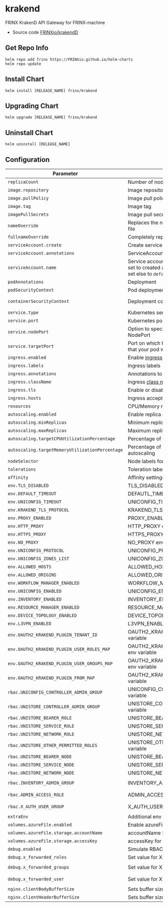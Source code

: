 # krakend

FRINX KrakenD API Gateway for FRINX-machine
* Source code [FRINXio/krakendD](https://github.com/FRINXio/krakend-ce)

## Get Repo Info

```console
helm repo add frinx https://FRINXio.github.io/helm-charts
helm repo update
```

## Install Chart

```console
helm install [RELEASE_NAME] frinx/krakend
```

## Upgrading Chart

```console
helm upgrade [RELEASE_NAME] frinx/krakend
```

## Uninstall Chart

```console
helm uninstall [RELEASE_NAME]
```

## Configuration

| Parameter | Description | Default |
|-----------|-------------|---------|
| `replicaCount` | Number of nodes | `1` |
| `image.repository` | Image repository | `frinx/krakend` |
| `image.pullPolicy` | Image pull policy | `IfNotPresent` |
| `image.tag` | Image tag | `1.0.2` |
| `imagePullSecrets` | Image pull secrets | `{}` |
| `nameOverride` | Replaces the name of the chart in the Chart.yaml file | `""` |
| `fullnameOverride` |  Completely replaces the generated name | `""` |
| `serviceAccount.create` | Create service account | `true` |
| `serviceAccount.annotations` | ServiceAccount annotations | `{}` |
| `serviceAccount.name` | Service account name to use, when empty will be set to created account if `serviceAccount.create` is set else to `default` | `""` |
| `podAnnotations` | Deployment | `{}` |
| `podSecurityContext` | Pod deployment securityContext | `{}` |
| `containerSecurityContext` | Deployment container securityContext | [See values.yaml](https://github.com/FRINXio/helm-charts/blob/main/charts/krakend/values.yaml#L32) |
| `service.type` | Kubernetes service type | `ClusterIP` |
| `service.port` | Kubernetes port where service is exposed | `8080` |
| `service.nodePort` | Option to specify nodePort if type of service is NodePort | `30000` |
| `service.targetPort` | Port on which the service will send requests to, that your pod will be listening on | `8080` |
| `ingress.enabled` | Enable [ingress](https://kubernetes.io/docs/concepts/services-networking/ingress/). | `false` |
| `ingress.labels` | Ingress labels | `{}` |
| `ingress.annotations` | Annotations to be added to the ingress. | `{}` |
| `ingress.className` | Ingress [class name](https://kubernetes.io/docs/concepts/services-networking/ingress/#ingress-class). | `""` |
| `ingress.tls` | Enable or disable tls attribute in ingress | `false` |
| `ingress.hosts` | Ingress accepted hostname  | `""` |
| `resources` | CPU/Memory resource requests/limits | `{}` |
| `autoscaling.enabled` | Enable replica autoscaling settings | `false` |
| `autoscaling.minReplicas` | Minimum replicas for the pod autoscaling | `1` |
| `autoscaling.maxReplicas` | Maximum replicas for the pod autoscaling | `100` |
| `autoscaling.targetCPUUtilizationPercentage` | Percentage of CPU to consider when autoscaling | `80` |
| `autoscaling.targetMemoryUtilizationPercentage` | Percentage of Memory to consider when autoscaling | |
| `nodeSelector` | Node labels for pod assignment | `{}` |
| `tolerations` | Toleration labels for pod assignment | `[]` |
| `affinity` | Affinity settings for pod assignment | `{}` |
| `env.TLS_DISABLED` | TLS_DISABLED env variable | `true` |
| `env.DEFAULT_TIMEOUT` | DEFAUTL_TIMEOUT for requests | `"2m"` |
| `env.UNICONFIG_TIMEOUT` | UNICONFIG_TIMEOUT for uniconfig requests | `"2m"` |
| `env.KRAKEND_TLS_PROTOCOL` | KRAKEND_TLS_PROTOCOL env variable | `"http"` |
| `env.PROXY_ENABLED` | PROXY_ENABLED env variable | `false` |
| `env.HTTP_PROXY` | HTTP_PROXY env variable | |
| `env.HTTPS_PROXY` | HTTPS_PROXY env variable | |
| `env.NO_PROXY` | NO_PROXY env variable | |
| `env.UNICONFIG_PROTOCOL` | UNICONFIG_PROTOCOL env variable | `"http"` |
| `env.UNICONFIG_ZONES_LIST` | UNICONFIG_ZONES_LIST env variable | `"uniconfig"` |
| `env.ALLOWED_HOSTS` | ALLOWED_HOSTS env variable | `""` |
| `env.ALLOWED_ORIGINS` | ALLOWED_ORIGINS env variable | `""` |
| `env.WORKFLOW_MANAGER_ENABLED` | WORKFLOW_MANAGER_ENABLED env variable | `true` |
| `env.UNICONFIG_ENABLED` | UNICONFIG_ENABLED env variable | `true` |
| `env.INVENTORY_ENABLED` | INVENTORY_ENABLED env variable | `true` |
| `env.RESOURCE_MANAGER_ENABLED` | RESOURCE_MANAGER_ENABLED env variable | `true` |
| `env.DEVICE_TOPOLOGY_ENABLED` | DEVICE_TOPOLOGY_ENABLED env variable | `false` |
| `env.L3VPN_ENABLED` | L3VPN_ENABLED env variable | `false` |
| `env.OAUTH2_KRAKEND_PLUGIN_TENANT_ID` | OAUTH2_KRAKEND_PLUGIN_TENANT_ID env variable | `frinx` |
| `env.OAUTH2_KRAKEND_PLUGIN_USER_ROLES_MAP` | OAUTH2_KRAKEND_PLUGIN_USER_ROLES_MAP env variable | `X-Forwarded-Roles` |
| `env.OAUTH2_KRAKEND_PLUGIN_USER_GROUPS_MAP` | OAUTH2_KRAKEND_PLUGIN_USER_GROUPS_MAP env variable | `X-Forwarded-Groups` |
| `env.OAUTH2_KRAKEND_PLUGIN_FROM_MAP` | OAUTH2_KRAKEND_PLUGIN_FROM_MAP env variable | `X-Forwarded-User` |
| `rbac.UNICONFIG_CONTROLLER_ADMIN_GROUP` | UNICONFIG_CONTROLLER_ADMIN_GROUP env variable | `"network-admin"` |
| `rbac.UNISTORE_CONTROLLER_ADMIN_GROUP` | UNISTORE_CONTROLLER_ADMIN_GROUP env variable | `"network-admin"` |
| `rbac.UNISTORE_BEARER_ROLE` | UNISTORE_BEARER_ROLE env variable | `""` |
| `rbac.UNISTORE_SERVICE_ROLE` | UNISTORE_SERVICE_ROLE env variable | `""` |
| `rbac.UNISTORE_NETWORK_ROLE` | UNISTORE_NETWORK_ROLE env variable | `""` |
| `rbac.UNISTORE_OTHER_PERMITTED_ROLES` | UNISTORE_OTHER_PERMITTED_ROLES env variable | `""` |
| `rbac.UNISTORE_BEARER_NODE` | UNISTORE_BEARER_NODE env variable | `"bearer"` |
| `rbac.UNISTORE_SERVICE_NODE` | UNISTORE_SERVICE_NODE env variable | `"service"` |
| `rbac.UNISTORE_NETWORK_NODE` | UNISTORE_NETWORK_NODE env variable | `"network"` |
| `rbac.INVENTORY_ADMIN_GROUP` | INVENTORY_ADMIN_GROUP env variable | `"network-admin"` |
| `rbac.ADMIN_ACCESS_ROLE` | ADMIN_ACCESS_ROLE env variable | `"network-admin"` |
| `rbac.X_AUTH_USER_GROUP` | X_AUTH_USER_GROUP env variable | `"network-admin"` |
| `extraEnv` | Additional env variables |  |
| `volumes.azureFile.enabled` | Enable azureFile for config | `false` |
| `volumes.azureFile.storage.accountName` | accountName for azure storage | |
| `volumes.azureFile.storage.accessKey` | accessKey for azure storage | |
| `debug.enabled` | Simulate RBAC headers from Oauth2-Proxy | `false` |
| `debug.x_forwarded_roles` | Set value for X-Forwarded-Roles header | `"owner"` |
| `debug.x_forwarded_groups` | Set value for X-Forwarded-Groups header | `"network-admin"` |
| `debug.x_forwarded_user` | Set value for X-Forwarded-User header | `"frinx-admin-user"` |
| `nginx.clientBodyBufferSize` | Sets buffer size for reading client request body | `"8k"` |
| `nginx.clientHeaderBufferSize` | Sets buffer size for reading client request header | `"1k"` |